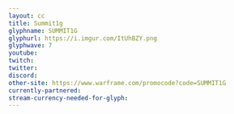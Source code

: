 ```yaml
---
layout: cc
title: Summit1g
glyphname: SUMMIT1G
glyphurl: https://i.imgur.com/ItUhBZY.png
glyphwave: 7
youtube: 
twitch: 
twitter: 
discord: 
other-site: https://www.warframe.com/promocode?code=SUMMIT1G
currently-partnered: 
stream-currency-needed-for-glyph: 
---
```


